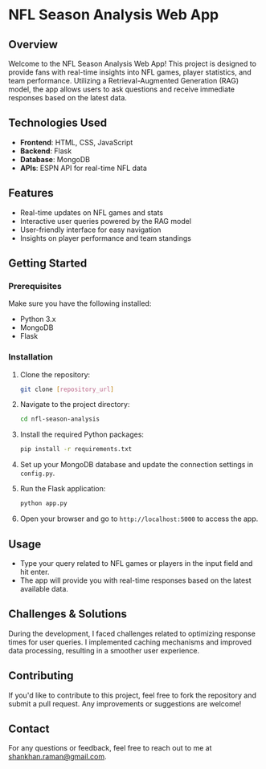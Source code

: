 # NFL Season Analysis Web App

## Overview
Welcome to the NFL Season Analysis Web App! This project is designed to provide fans with real-time insights into NFL games, player statistics, and team performance. Utilizing a Retrieval-Augmented Generation (RAG) model, the app allows users to ask questions and receive immediate responses based on the latest data.

## Technologies Used
- **Frontend**: HTML, CSS, JavaScript
- **Backend**: Flask
- **Database**: MongoDB
- **APIs**: ESPN API for real-time NFL data

## Features
- Real-time updates on NFL games and stats
- Interactive user queries powered by the RAG model
- User-friendly interface for easy navigation
- Insights on player performance and team standings

## Getting Started

### Prerequisites
Make sure you have the following installed:
- Python 3.x
- MongoDB
- Flask

### Installation
1. Clone the repository:
   ```bash
   git clone [repository_url]
   ```
2. Navigate to the project directory:
   ```bash
   cd nfl-season-analysis
   ```
3. Install the required Python packages:
   ```bash
   pip install -r requirements.txt
   ```
4. Set up your MongoDB database and update the connection settings in `config.py`.

5. Run the Flask application:
   ```bash
   python app.py
   ```

6. Open your browser and go to `http://localhost:5000` to access the app.

## Usage
- Type your query related to NFL games or players in the input field and hit enter.
- The app will provide you with real-time responses based on the latest available data.

## Challenges & Solutions
During the development, I faced challenges related to optimizing response times for user queries. I implemented caching mechanisms and improved data processing, resulting in a smoother user experience.

## Contributing
If you'd like to contribute to this project, feel free to fork the repository and submit a pull request. Any improvements or suggestions are welcome!



## Contact
For any questions or feedback, feel free to reach out to me at shankhan.raman@gmail.com.

